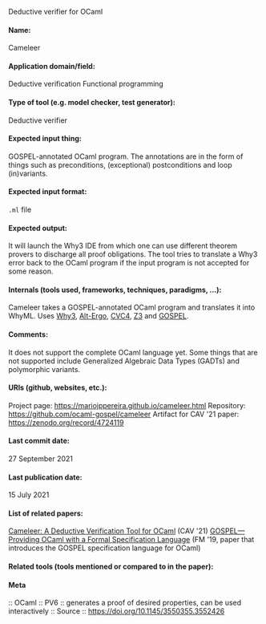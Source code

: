 Deductive verifier for OCaml

#### Name:
Cameleer

#### Application domain/field:
Deductive verification
Functional programming

#### Type of tool (e.g. model checker, test generator):
Deductive verifier

#### Expected input thing:
GOSPEL-annotated OCaml program.
The annotations are in the form of things such as preconditions, (exceptional) postconditions and loop (in)variants.

#### Expected input format:
`.ml` file

#### Expected output:
It will launch the Why3 IDE from which one can use different theorem provers to discharge all proof obligations.
The tool tries to translate a Why3 error back to the OCaml program if the input program is not accepted for some reason.

#### Internals (tools used, frameworks, techniques, paradigms, ...):
Cameleer takes a GOSPEL-annotated OCaml program and translates it into WhyML.
Uses [Why3](Frameworks/Why3.md), [Alt-Ergo](Solvers/SMT/Alt-Ergo.md), [CVC4](Solvers/SMT/CVC4.md), [Z3](Solvers/SMT/Z3.md) and [GOSPEL](../Formats/GOSPEL.md).

#### Comments:
It does not support the complete OCaml language yet. Some things that are not supported include Generalized Algebraic Data Types (GADTs) and polymorphic variants.

#### URIs (github, websites, etc.):
Project page: https://mariojppereira.github.io/cameleer.html
Repository: https://github.com/ocaml-gospel/cameleer
Artifact for CAV '21 paper: https://zenodo.org/record/4724119

#### Last commit date:
27 September 2021

#### Last publication date:
15 July 2021

#### List of related papers:
[Cameleer: A Deductive Verification Tool for OCaml](https://doi.org/10.1007/978-3-030-81688-9_31) (CAV '21)
[GOSPEL—Providing OCaml with a Formal Specification Language](https://doi.org/10.1007/978-3-030-30942-8_29) (FM '19, paper that introduces the GOSPEL specification language for OCaml)

#### Related tools (tools mentioned or compared to in the paper):

#### Meta
:: OCaml
:: PV6 :: generates a proof of desired properties, can be used interactively
:: Source :: https://doi.org/10.1145/3550355.3552426